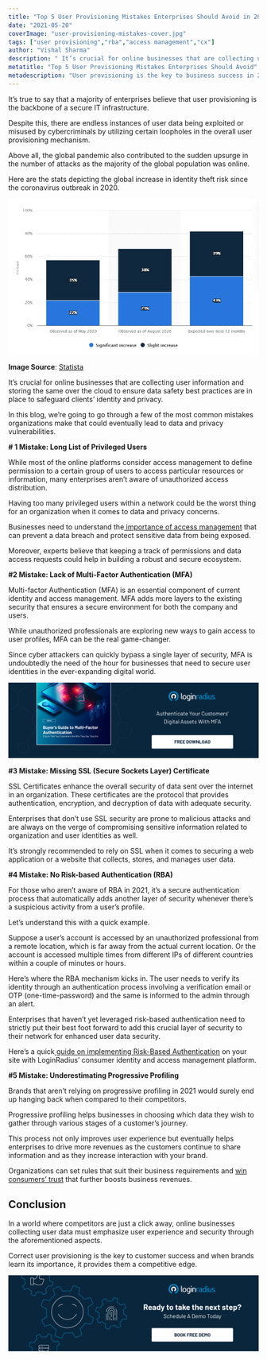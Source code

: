 ```yaml
---
title: "Top 5 User Provisioning Mistakes Enterprises Should Avoid in 2021"
date: "2021-05-20"
coverImage: "user-provisioning-mistakes-cover.jpg"
tags: ["user provisioning","rba","access management","cx"]
author: "Vishal Sharma"
description: " It’s crucial for online businesses that are collecting user information and storing the same over the cloud to ensure data safety best practices are in place to safeguard clients’ identity and privacy. This insightful read lists some of the common mistakes that enterprises must avoid in 2021 and beyond."
metatitle: "Top 5 User Provisioning Mistakes Enterprises Should Avoid"
metadescription: "User provisioning is the key to business success in 2021. Here’s the list of common user provisioning mistakes that businesses should strictly avoid."
---
```


It’s true to say that a majority of enterprises believe that user provisioning is the backbone of a secure IT infrastructure.

Despite this, there are endless instances of user data being exploited or misused by cybercriminals by utilizing certain loopholes in the overall user provisioning mechanism.

Above all, the global pandemic also contributed to the sudden upsurge in the number of attacks as the majority of the global population was online.

Here are the stats depicting the global increase in identity theft risk since the coronavirus outbreak in 2020.

![Image-Stat](Image-Stat.PNG)


**Image Source**: [Statista](https://www.statista.com/statistics/1175657/increase-identity-theft-coronavirus-outbreak/)

It’s crucial for online businesses that are collecting user information and storing the same over the cloud to ensure data safety best practices are in place to safeguard clients’ identity and privacy.

In this blog, we’re going to go through a few of the most common mistakes organizations make that could eventually lead to data and privacy vulnerabilities.

**# 1 Mistake: Long List of Privileged Users**

While most of the online platforms consider access management to define permission to a certain group of users to access particular resources or information, many enterprises aren’t aware of unauthorized access distribution.  

Having too many privileged users within a network could be the worst thing for an organization when it comes to data and privacy concerns.

Businesses need to understand the[ importance of access management](https://www.loginradius.com/blog/identity/2021/01/what-is-iam/) that can prevent a data breach and protect sensitive data from being exposed.

Moreover, experts believe that keeping a track of permissions and data access requests could help in building a robust and secure ecosystem.  

**#2 Mistake: Lack of Multi-Factor Authentication (MFA)**

Multi-factor Authentication (MFA) is an essential component of current identity and access management. MFA adds more layers to the existing security that ensures a secure environment for both the company and users.

While unauthorized professionals are exploring new ways to gain access to user profiles, MFA can be the real game-changer.

Since cyber attackers can quickly bypass a single layer of security, MFA is undoubtedly the need of the hour for businesses that need to secure user identities in the ever-expanding digital world.

[![EB-GD-to-MFA](EB-GD-to-MFA.png)](https://www.loginradius.com/resource/buyers-guide-to-multi-factor-authentication/)


**#3 Mistake: Missing SSL (Secure Sockets Layer) Certificate**

SSL Certificates enhance the overall security of data sent over the internet in an organization. These certificates are the protocol that provides authentication, encryption, and decryption of data with adequate security.

Enterprises that don’t use SSL security are prone to malicious attacks and are always on the verge of compromising sensitive information related to organization and user identities as well.

It’s strongly recommended to rely on SSL when it comes to securing a web application or a website that collects, stores, and manages user data.

**#4 Mistake: No Risk-based Authentication (RBA)**

For those who aren’t aware of RBA in 2021, it’s a secure authentication process that automatically adds another layer of security whenever there’s a suspicious activity from a user’s profile.

Let’s understand this with a quick example.

Suppose a user’s account is accessed by an unauthorized professional from a remote location, which is far away from the actual current location. Or the account is accessed multiple times from different IPs of different countries within a couple of minutes or hours.

Here’s where the RBA mechanism kicks in. The user needs to verify its identity through an authentication process involving a verification email or OTP (one-time-password) and the same is informed to the admin through an alert.

Enterprises that haven’t yet leveraged risk-based authentication need to strictly put their best foot forward to add this crucial layer of security to their network for enhanced user data security.

Here’s a quick[ guide on implementing Risk-Based Authentication](https://www.loginradius.com/docs/api/v2/admin-console/platform-security/risk-based-auth/) on your site with LoginRadius’ consumer identity and access management platform.

**#5 Mistake: Underestimating Progressive Profiling**

Brands that aren’t relying on progressive profiling in 2021 would surely end up hanging back when compared to their competitors.

Progressive profiling helps businesses in choosing which data they wish to gather through various stages of a customer’s journey.

This process not only improves user experience but eventually helps enterprises to drive more revenues as the customers continue to share information and as they increase interaction with your brand.

Organizations can set rules that suit their business requirements and [win consumers’ trust](https://www.loginradius.com/blog/identity/2019/10/digital-identity-management/) that further boosts business revenues.

## Conclusion

In a world where competitors are just a click away, online businesses collecting user data must emphasize user experience and security through the aforementioned aspects.

Correct user provisioning is the key to customer success and when brands learn its importance, it provides them a competitive edge.

[![LoginRadius Book a Demo](../../assets/book-a-demo-loginradius.png)](https://www.loginradius.com/book-a-demo/)
